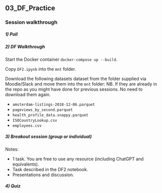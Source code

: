 ## 03_DF_Practice

### Session walkthrough

##### 1) Poll

##### 2) DF Walkthrough

Start the Docker container `docker-compose up --build`.  

Copy `DF2.ipynb` into the `mnt` folder.  

Download the following datasets dataset from the folder supplied via Moodle/Slack and move them into the `mnt` folder:
NB. If they are already in the repo as you might have done for previous sessions. No need to download them again. 
* `amsterdam-listings-2018-12-06.parquet`
* `pageviews_by_second.parquet`
* `health_profile_data.snappy.parquet`
* `ISOCountryLookup.csv`
* `employees.csv`


##### 3) Breakout session (group or individual)

Notes:
* 1 task. You are free to use any resource (including ChatGPT and equivalents).  
* Task described in the DF2 notebook. 
* Presentations and discussion.

##### 4) Quiz
